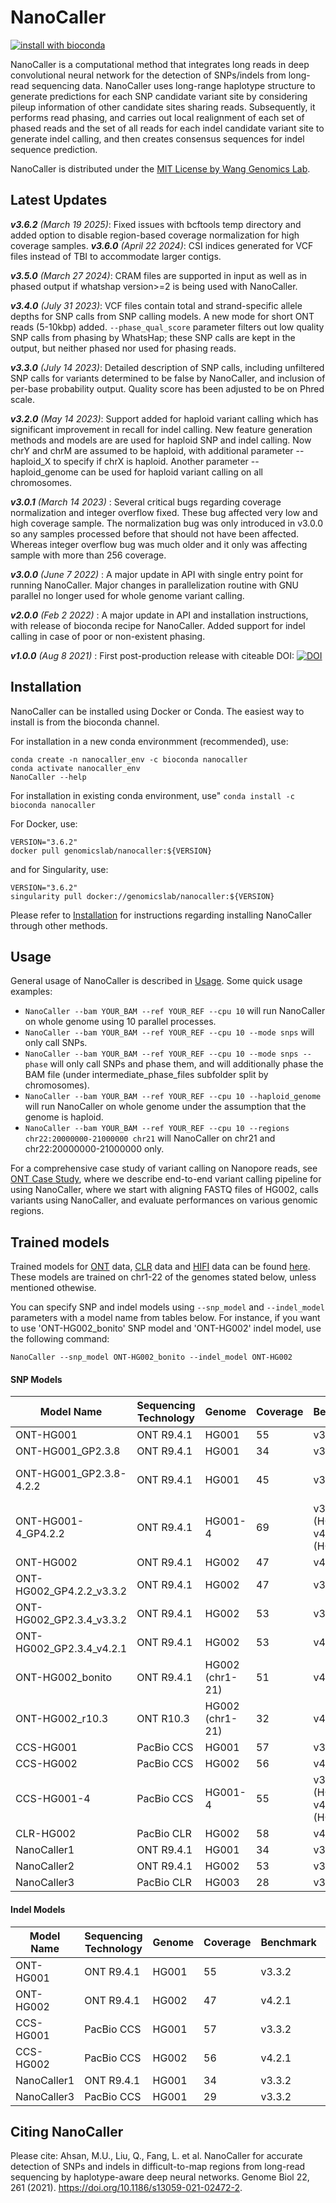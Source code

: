 # NanoCaller
[![install with bioconda](https://img.shields.io/badge/install%20with-bioconda-brightgreen.svg?style=flat)](http://bioconda.github.io/recipes/nanocaller/README.html)

NanoCaller is a computational method that integrates long reads in deep convolutional neural network for the detection of SNPs/indels from long-read sequencing data. NanoCaller uses long-range haplotype structure to generate predictions for each SNP candidate variant site by considering pileup information of other candidate sites sharing reads. Subsequently, it performs read phasing, and carries out local realignment of each set of phased reads and the set of all reads for each indel candidate variant site to generate indel calling, and then creates consensus sequences for indel sequence prediction.

NanoCaller is distributed under the [MIT License by Wang Genomics Lab](https://wglab.mit-license.org/).

## Latest Updates
_**v3.6.2** (March 19 2025)_: Fixed issues with bcftools temp directory and added option to disable region-based coverage normalization for high coverage samples.
_**v3.6.0** (April 22 2024)_: CSI indices generated for VCF files instead of TBI to accommodate larger contigs.

_**v3.5.0** (March 27 2024)_: CRAM files are supported in input as well as in phased output if whatshap version>=2 is being used with NanoCaller.

_**v3.4.0** (July 31 2023)_: VCF files contain total and strand-specific allele depths for SNP calls from SNP calling models. A new mode for short ONT reads (5-10kbp) added. `--phase_qual_score` parameter filters out low quality SNP calls from phasing by WhatsHap; these SNP calls are kept in the output, but neither phased nor used for phasing reads.

_**v3.3.0** (July 14 2023)_: Detailed description of SNP calls, including unfiltered SNP calls for variants determined to be false by NanoCaller, and inclusion of per-base probability output. Quality score has been adjusted to be on Phred scale.

_**v3.2.0** (May 14 2023)_: Support added for haploid variant calling which has significant improvement in recall for indel calling. New feature generation methods and models are are used for haploid SNP and indel calling. Now chrY and chrM are assumed to be haploid, with additional parameter --haploid_X to specify if chrX is haploid. Another parameter --haploid_genome can be used for haploid variant calling on all chromosomes.

_**v3.0.1** (March 14 2023)_ : Several critical bugs regarding coverage normalization and integer overflow fixed. These bug affected very low and high coverage sample. The normalization bug was only introduced in v3.0.0 so any samples processed before that should not have been affected. Whereas integer overflow bug was much older and it only was affecting sample with more than 256 coverage.

_**v3.0.0** (June 7 2022)_ : A major update in API with single entry point for running NanoCaller. Major changes in parallelization routine with GNU parallel no longer used for whole genome variant calling.

_**v2.0.0** (Feb 2 2022)_ : A major update in API and installation instructions, with release of bioconda recipe for NanoCaller. Added support for indel calling in case of poor or non-existent phasing.

_**v1.0.0** (Aug 8 2021)_ : First post-production release with citeable DOI: [![DOI](https://zenodo.org/badge/DOI/10.5281/zenodo.5176764.svg)](https://doi.org/10.5281/zenodo.5176764)

## Installation
NanoCaller can be installed using Docker or Conda. The easiest way to install is from the bioconda channel.

For installation in a new conda environmment (recommended), use:
```
conda create -n nanocaller_env -c bioconda nanocaller
conda activate nanocaller_env
NanoCaller --help
```

For installation in existing conda environment, use"
`conda install -c bioconda nanocaller`

For Docker, use:

```
VERSION="3.6.2"
docker pull genomicslab/nanocaller:${VERSION}
```

and for Singularity, use:

```
VERSION="3.6.2"
singularity pull docker://genomicslab/nanocaller:${VERSION}
```

Please refer to [Installation](docs/Install.md) for instructions regarding installing NanoCaller through other methods.

## Usage
General usage of NanoCaller is described in [Usage](docs/Usage.md). Some quick usage examples:

- `NanoCaller --bam YOUR_BAM --ref YOUR_REF --cpu 10` will run NanoCaller on whole genome using 10 parallel processes.
- `NanoCaller --bam YOUR_BAM --ref YOUR_REF --cpu 10 --mode snps` will only call SNPs.
- `NanoCaller --bam YOUR_BAM --ref YOUR_REF --cpu 10 --mode snps --phase` will only call SNPs and phase them, and will additionally phase the BAM file (under intermediate_phase_files subfolder split by chromosomes).
- `NanoCaller --bam YOUR_BAM --ref YOUR_REF --cpu 10 --haploid_genome` will run NanoCaller on whole genome under the assumption that the genome is haploid.
- `NanoCaller --bam YOUR_BAM --ref YOUR_REF --cpu 10 --regions chr22:20000000-21000000 chr21` will NanoCaller on chr21 and chr22:20000000-21000000 only.

For a comprehensive case study of variant calling on Nanopore reads, see [ONT Case Study](docs/ONT%20Case%20Study.md), where we describe end-to-end variant calling pipeline for using NanoCaller, where we start with aligning FASTQ files of HG002, calls variants using NanoCaller, and evaluate performances on various genomic regions.


## Trained models
Trained models for [ONT](https://github.com/WGLab/NanoCaller/tree/master/nanocaller_src/release_data/ONT_models) data, [CLR](https://github.com/WGLab/NanoCaller/tree/master/nanocaller_src/release_data/clr_models) data and [HIFI](https://github.com/WGLab/NanoCaller/tree/master/nanocaller_src/release_data/hifi_models) data can be found [here](https://github.com/WGLab/NanoCaller/tree/master/nanocaller_src/release_data). These models are trained on chr1-22 of the genomes stated below, unless mentioned othewise.

You can specify SNP and indel models using `--snp_model` and `--indel_model` parameters with a model name from tables below. For instance, if you want to use 'ONT-HG002\_bonito' SNP model and 'ONT-HG002' indel model, use the following command:

`NanoCaller --snp_model ONT-HG002_bonito --indel_model ONT-HG002`


#### SNP Models

| Model Name                 | Sequencing Technology | Genome          | Coverage | Benchmark | Basecaller   |
| -------------------------- | --------------------- | --------------- | -------- | --------- | ------------ |
| ONT-HG001                  | ONT R9.4.1            | HG001           | 55       | v3.3.2    | Guppy4.2.2   |
| ONT-HG001\_GP2.3.8         | ONT R9.4.1            | HG001           | 34       | v3.3.2    | Guppy2.3.8   |
| ONT-HG001\_GP2.3.8-4.2.2 | ONT R9.4.1            | HG001           | 45       | v3.3.2    | Guppy (2.3.8 + 4.2.2)   |
| ONT-HG001-4\_GP4.2.2     | ONT R9.4.1            | HG001-4         | 69       | v3.3.2 (HG001) + v4.2.1 (HG002-4)| Guppy4.2.2|
| ONT-HG002                  | ONT R9.4.1            | HG002           | 47       | v4.2.1    | Guppy4.2.2   |
| ONT-HG002\_GP4.2.2\_v3.3.2 | ONT R9.4.1            | HG002           | 47       | v3.3.2    | Guppy4.2.2   |
| ONT-HG002\_GP2.3.4\_v3.3.2 | ONT R9.4.1            | HG002           | 53       | v3.3.2    | Guppy2.3.4   |
| ONT-HG002\_GP2.3.4\_v4.2.1 | ONT R9.4.1            | HG002           | 53       | v4.2.1    | Guppy2.3.4   |
| ONT-HG002\_bonito          | ONT R9.4.1            | HG002 (chr1-21) | 51       | v4.2.1    | Bonito v0.30 |
| ONT-HG002\_r10.3           | ONT R10.3             | HG002 (chr1-21) | 32       | v4.2.1    | Guppy4.0.11  |
| CCS-HG001                  | PacBio CCS            | HG001           | 57       | v3.3.2    | \-           |
| CCS-HG002                  | PacBio CCS            | HG002           | 56       | v4.2.1    | \-           |
| CCS-HG001-4                | PacBio CCS            | HG001-4         | 55       | v3.3.2 (HG001) + v4.2.1 (HG002-4)| Guppy4.2.2    | \-           |
| CLR-HG002                  | PacBio CLR            | HG002           | 58       | v4.2.1    | \-           |
| NanoCaller1                | ONT R9.4.1            | HG001           | 34       | v3.3.2    | Guppy2.3.8   |
| NanoCaller2                | ONT R9.4.1            | HG002           | 53       | v3.3.2    | Guppy2.3.4   |
| NanoCaller3                | PacBio CLR            | HG003           | 28       | v3.3.2    | \-           |


#### Indel Models
| Model Name | Sequencing Technology | Genome | Coverage | Benchmark | Basecaller |
| ------------ | --------------------- | ------ | -------- | --------- | ---------- |
| ONT-HG001    | ONT R9.4.1            | HG001  | 55       | v3.3.2    | Guppy4.2.2 |
| ONT-HG002    | ONT R9.4.1            | HG002  | 47       | v4.2.1    | Guppy4.2.2 |
| CCS-HG001    | PacBio CCS            | HG001  | 57       | v3.3.2    | \-         |
| CCS-HG002    | PacBio CCS            | HG002  | 56       | v4.2.1    | \-         |
| NanoCaller1  | ONT R9.4.1            | HG001  | 34       | v3.3.2    | Guppy2.3.8 |
| NanoCaller3  | PacBio CCS            | HG001  | 29       | v3.3.2    | \-         |

## Citing NanoCaller
Please cite: Ahsan, M.U., Liu, Q., Fang, L. et al. NanoCaller for accurate detection of SNPs and indels in difficult-to-map regions from long-read sequencing by haplotype-aware deep neural networks. Genome Biol 22, 261 (2021). https://doi.org/10.1186/s13059-021-02472-2.
